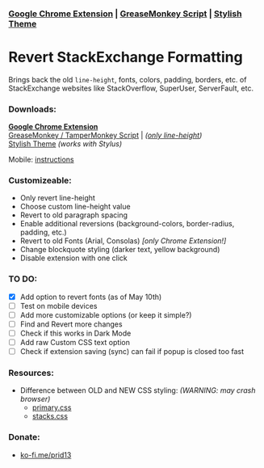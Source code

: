 ### [Google Chrome Extension](https://chrome.google.com/webstore/detail/revert-stackexchange-form/fliedkodjpgomjmjbkaehhlllnhmcjnh) | [GreaseMonkey Script](https://greasyfork.org/nb/scripts/410067-revert-stackexchange-formatting) | [Stylish Theme](https://userstyles.org/styles/188588/revert-stackexchange-formatting)
# Revert StackExchange Formatting
Brings back the old `line-height`, fonts, colors, padding, borders, etc. of StackExchange websites like StackOverflow, SuperUser, ServerFault, etc.

### Downloads:

[**Google Chrome Extension**](https://chrome.google.com/webstore/detail/revert-stackexchange-form/fliedkodjpgomjmjbkaehhlllnhmcjnh)<br>
[GreaseMonkey / TamperMonkey Script](https://greasyfork.org/nb/scripts/410067-revert-stackexchange-formatting)
 | *([only line-height](https://github.com/CertainPerformance/Stack-Exchange-Userscripts/tree/master/Compact-Line-Height))*<br>
[Stylish Theme](https://userstyles.org/styles/188588/revert-stackexchange-formatting) *(works with Stylus)*

Mobile: [instructions](https://github.com/Prid13/Revert-StackExchange-Formatting/blob/master/mobile/MOBILE%20INSTRUCTIONS.md)


### Customizeable:

- Only revert line-height
- Choose custom line-height value
- Revert to old paragraph spacing
- Enable additional reversions (background-colors, border-radius, padding, etc.)
- Revert to old Fonts (Arial, Consolas) *[only Chrome Extension!]*
- Change blockquote styling (darker text, yellow background)
- Disable extension with one click

### TO DO:

- [x] Add option to revert fonts (as of May 10th)
- [ ] Test on mobile devices
- [ ] Add more customizable options (or keep it simple?)
- [ ] Find and Revert more changes
- [ ] Check if this works in Dark Mode
- [ ] Add raw Custom CSS text option
- [ ] Check if extension saving (sync) can fail if popup is closed too fast

### Resources:

- Difference between OLD and NEW CSS styling: *(WARNING: may crash browser)*
  - [primary.css](https://www.diffchecker.com/JQ0He3pu)
  - [stacks.css](https://www.diffchecker.com/EmT786VM)

### Donate:

- [ko-fi.me/prid13](ko-fi.me/prid13)
